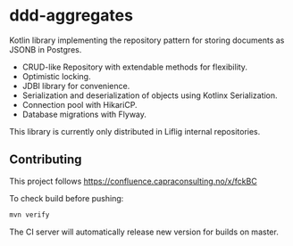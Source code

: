 # ddd-aggregates

Kotlin library implementing the repository pattern for storing documents as JSONB in Postgres.

* CRUD-like Repository with extendable methods for flexibility.
* Optimistic locking.
* JDBI library for convenience.
* Serialization and deserialization of objects using Kotlinx Serialization.
* Connection pool with HikariCP.
* Database migrations with Flyway.

This library is currently only distributed in Liflig
internal repositories.

## Contributing

This project follows
https://confluence.capraconsulting.no/x/fckBC

To check build before pushing:

```bash
mvn verify
```

The CI server will automatically release new version for builds on master.

